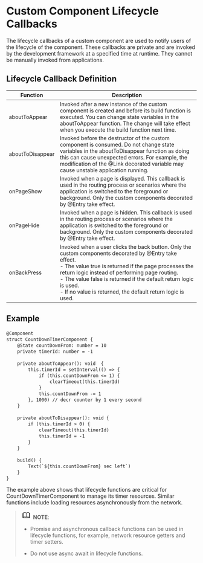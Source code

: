 # Custom Component Lifecycle Callbacks


The lifecycle callbacks of a custom component are used to notify users of the lifecycle of the component. These callbacks are private and are invoked by the development framework at a specified time at runtime. They cannot be manually invoked from applications.


## Lifecycle Callback Definition

  | Function | Description | 
| -------- | -------- |
| aboutToAppear | Invoked after a new instance of the custom component is created and before its build function is executed. You can change state variables in the aboutToAppear function. The change will take effect when you execute the build function next time. | 
| aboutToDisappear | Invoked before the destructor of the custom component is consumed. Do not change state variables in the aboutToDisappear function as doing this can cause unexpected errors. For example, the modification of the @Link decorated variable may cause unstable application running. | 
| onPageShow | Invoked when a page is displayed. This callback is used in the routing process or scenarios where the application is switched to the foreground or background. Only the custom components decorated by @Entry take effect. | 
| onPageHide | Invoked when a page is hidden. This callback is used in the routing process or scenarios where the application is switched to the foreground or background. Only the custom components decorated by @Entry take effect. | 
| onBackPress | Invoked when a user clicks the back button. Only the custom components decorated by @Entry take effect.<br/>- The value true is returned if the page processes the return logic instead of performing page routing.<br/>- The value false is returned if the default return logic is used.<br/>- If no value is returned, the default return logic is used. | 


## Example

  
```
@Component
struct CountDownTimerComponent {
    @State countDownFrom: number = 10
    private timerId: number = -1

    private aboutToAppear(): void  {
        this.timerId = setInterval(() => {
            if (this.countDownFrom <= 1) {
                clearTimeout(this.timerId)
            }
            this.countDownFrom -= 1
        }, 1000) // decr counter by 1 every second
    }

    private aboutToDisappear(): void {
        if (this.timerId > 0) {
            clearTimeout(this.timerId)
            this.timerId = -1
        }
    }

    build() {
        Text(`${this.countDownFrom} sec left`)
    }
}
```

The example above shows that lifecycle functions are critical for CountDownTimerComponent to manage its timer resources. Similar functions include loading resources asynchronously from the network.


> ![icon-note.gif](public_sys-resources/icon-note.gif) **NOTE**:
> - Promise and asynchronous callback functions can be used in lifecycle functions, for example, network resource getters and timer setters.
> 
> - Do not use async await in lifecycle functions.

